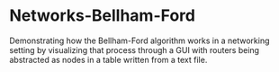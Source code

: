 # Networks-Bellham-Ford
Demonstrating how the Bellham-Ford algorithm works in a networking setting by visualizing that process through a GUI with routers being abstracted as nodes in a table written from a text file.
